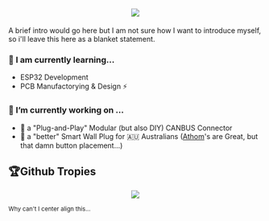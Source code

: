 <h1 align="center">
    <a href="https://git.io/typing-svg"><img src="https://readme-typing-svg.demolab.com?font=Kanit&size=22&pause=1000&color=2CF7AA&center=true&width=600&height=40&lines=G'day+Mate!+I'm+Squatch+%F0%9F%91%8B;I+work+on+Bedrock+Tweaks+for+Minecraft;and+occasionally+work+on+my+Smart+Home."/></a>
</h1>
A brief intro would go here but I am not sure how I want to introduce myself, so i'll leave this here as a blanket statement.

### 🌱 I am currently learning...
- ESP32 Development 
- PCB Manufactorying & Design ⚡
### 🔭 I’m currently working on ...
- 🚙 a "Plug-and-Play" Modular (but also DIY) CANBUS Connector 
- 🔌 a "better" Smart Wall Plug for 🇦🇺 Australians ([Athom](https://www.athom.tech/esphome)'s are Great, but that damn button placement...)

## 🏆Github Tropies
<p align="center"><a href="https://github.com/ryo-ma/github-profile-trophy"><img src="https://github-profile-trophy.vercel.app/?username=SquatchHunter&title=Commit,Issues,PullRequest&theme=dracula&margin-w=15&no-frame=true" /></a></p>
<sup>Why can't I center align this...</sup>
<!--
[![Typing SVG](https://readme-typing-svg.demolab.com?font=Kanit&size=22&pause=1000&color=2CF7AA&center=true&width=600&height=40&lines=G'day+Mate!+I'm+Squatch+%F0%9F%91%8B;I+work+on+Bedrock+Tweaks+for+Minecraft;and+occasionally+work+on+my+Smart+Home.)](https://git.io/typing-svg)
- 🔭 I’m currently working on ...
- 🌱 I’m currently learning ...
- 👯 I’m looking to collaborate on ...
- 🤔 I’m looking for help with ...
- 💬 Ask me about ...
- 📫 How to reach me: ...
- 😄 Pronouns: ...
- ⚡ Fun fact: ...
-->
